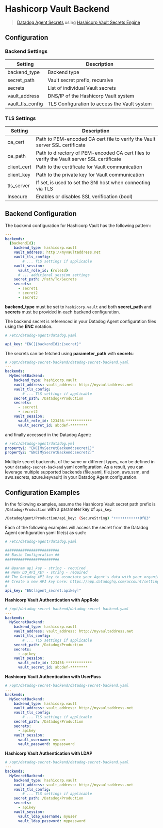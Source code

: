 # Hashicorp Vault Backend

> [Datadog Agent Secrets](https://docs.datadoghq.com/agent/guide/secrets-management/?tab=linux) using [Hashicorp Vault Secrets Engine](https://learn.hashicorp.com/tutorials/vault/static-secrets)

## Configuration

### Backend Settings

| Setting | Description |
| --- | --- |
| backend_type | Backend type |
| secret_path| Vault secret prefix, recursive |
| secrets | List of individual Vault secrets |
| vault_address | DNS/IP of the Hashicorp Vault system |
| vault_tls_config | TLS Configuration to access the Vault system |

### TLS Settings

| Setting | Description |
| --- | --- |
| ca_cert | Path to PEM-encoded CA cert file to verify the Vault server SSL certificate |
| ca_path | Path to directory of PEM-encoded CA cert files to verify the Vault server SSL certificate |
| client_cert | Path to the certificate for Vault communication |
| client_key | Path to the private key for Vault communication |
| tls_server | If set, is used to set the SNI host when connecting via TLS |
| Insecure | Enables or disables SSL verification (bool) |

## Backend Configuration

The backend configuration for Hashicorp Vault has the following pattern:

```yaml
---
backends:
  {backendId}:
    backend_type: hashicorp.vault
    vault_address: http://myvaultaddress.net
    vault_tls_config:
        # ... TLS settings if applicable
    vault_session:
      vault_role_id: {roleId}
      # ... additional session settings
    secret_path: /Path/To/Secrets
    secrets:
      - secret1
      - secret2
      - secret3
```

**backend_type** must be set to `hashicorp.vault` and both **secret_path** and **secrets** must be provided in each backend configuration.

The backend secret is referenced in your Datadog Agent configuration files using the **ENC** notation.

```yaml
# /etc/datadog-agent/datadog.yaml

api_key: "ENC[{backendId}:{secret}"

```

The secrets can be fetched using **parameter_path** with **secrets**:

```yaml
# /opt/datadog-secret-backend/datadog-secret-backend.yaml
---
backends:
  MySecretBackend:
    backend_type: hashicorp.vault
    vault_address: vault_address: http://myvaultaddress.net
    vault_tls_config:
        # ... TLS settings if applicable
    secret_path: /Datadog/Production
    secrets:
      - secret1
      - secret2
    vault_session:
      vault_role_id: 123456-************
      vault_secret_id: abcdef-********
```

and finally accessed in the Datadog Agent:

```yaml
# /etc/datadog-agent/datadog.yml
property1: "ENC[MySecretBackend:secret1]"
property2: "ENC[MySecretBackend:secret2]"
```

Multiple secret backends, of the same or different types, can be defined in your `datadog-secret-backend` yaml configuration. As a result, you can leverage multiple supported backends (file.yaml, file.json, aws.ssm, and aws.secrets, azure.keyvault) in your Datadog Agent configuration.

## Configuration Examples

In the following examples, assume the Hashicorp Vault secret path prefix is `/Datadog/Production` with a parameter key of `api_key`:

```sh
/DatadogAgent/Production/api_key: (SecureString) "••••••••••••0f83"
```

Each of the following examples will access the secret from the Datadog Agent configuration yaml file(s) as such:

```yaml
# /etc/datadog-agent/datadog.yaml

#########################
## Basic Configuration ##
#########################

## @param api_key - string - required
## @env DD_API_KEY - string - required
## The Datadog API key to associate your Agent's data with your organization.
## Create a new API key here: https://app.datadoghq.com/account/settings
#
api_key: "ENC[agent_secret:apikey]" 
```

**Hashicorp Vault Authentication with AppRole**

```yaml
# /opt/datadog-secret-backend/datadog-secret-backend.yaml
---
backends:
  MySecretBackend:
    backend_type: hashicorp.vault
    vault_address: vault_address: http://myvaultaddress.net
    vault_tls_config:
        # ... TLS settings if applicable
    secret_path: /Datadog/Production
    secrets:
      - apikey
    vault_session:
      vault_role_id: 123456-************
      vault_secret_id: abcdef-********
```

**Hashicorp Vault Authentication with UserPass**

```yaml
# /opt/datadog-secret-backend/datadog-secret-backend.yaml
---
backends:
  MySecretBackend:
    backend_type: hashicorp.vault
    vault_address: vault_address: http://myvaultaddress.net
    vault_tls_config:
        # ... TLS settings if applicable
    secret_path: /Datadog/Production
    secrets:
      - apikey
    vault_session:
      vault_username: myuser
      vault_password: mypassword
```

**Hashicorp Vault Authentication with LDAP**

```yaml
# /opt/datadog-secret-backend/datadog-secret-backend.yaml
---
backends:
  MySecretBackend:
    backend_type: hashicorp.vault
    vault_address: vault_address: http://myvaultaddress.net
    vault_tls_config:
        # ... TLS settings if applicable
    secret_path: /Datadog/Production
    secrets:
      - apikey
    vault_session:
      vault_ldap_username: myuser
      vault_ldap_password: mypassword
```